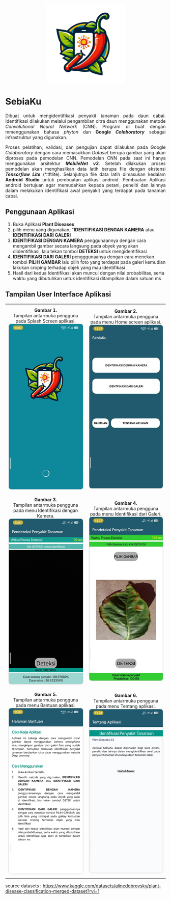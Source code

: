 <p align="center"><img src="logo.png" width="250" height="250" align="center"></p>


# SebiaKu
<p align="justify"> Dibuat untuk mengidentifikasi penyakit tanaman pada daun cabai. Identifikasi dilakukan melalui pengambilan citra daun menggunakan metode <i>Convolutional Neural Network</i> (CNN). Program di buat dengan mmenggunakan bahasa <i>phyton</i> dan <b>Google <i>Colaboratory</i></b> sebagai infrastruktur yang digunakan.</p> 
<p align="justify">Proses pelatihan, validasi, dan pengujian dapat dilakukan pada Google <i>Colaboratory</i> dengan cara memasukkan <i>Dataset</i> berupa gambar yang akan diproses pada pemodelan CNN. Pemodelan CNN pada saat ini hanya menggunakan arsitektur <b><i>MobileNet v3</i></b>. Setelah dilakukan proses pemodelan akan menghasilkan data latih berupa file dengan ekstensi <i><b>Tensorflow Lite</b></i> (*.tftlite). Selanjutnya file data latih dimasukan kedalam <b>Android Studio</b> untuk pembuatan aplikasi android. Pembuatan Aplikasi android bertujuan agar memudahkan kepada petani, peneliti dan lainnya dalam melakukan identifikasi awal penyakit yang terdapat pada tanaman cabai. </p>

## Penggunaan Aplikasi
1. Buka Aplikasi <b>Plant Diseases</b>
2. pilih menu yang digunakan, "<b>IDENTIFIKASI DENGAN KAMERA</b> atau <b>IDENTIFIKASI DARI GALERI</b>
3. <b>IDENTIFIKASI DENGAN KAMERA</b> penggunaannya dengan cara mengambil gambar secara langsung pada obyek yang akan diidentifikasi, lalu tekan tombol <b>DETEKSI</b> untuk mengidentifikasi
4. <b>IDENTIFIKASI DARI GALERI</b> pengggunaanya dengan cara menekan tombol <b>PILIH  GAMBAR</b> lalu pilih foto yang terdapat pada galeri kemudian lakukan croping terhadap objek yang mau identifikasi
5. Hasil dari kedua Identifikasi akan muncul dengan nilai probabilitas, serta waktu yang dibutuhkan untuk identifikasi ditampilkan dalam satuan ms


## Tampilan User Interface Aplikasi
<table>
  <tr>
    <td align="center" style="padding: 10px;">
      <strong>Gambar 1.</strong><br/>Tampilan antarmuka pengguna pada Splash Screen aplikasi.<br/>
      <img src="Screenshot User Interface/splash screen.jpg" alt="Tampilan Splash Screen" style="max-width: 100%; height: auto; border: 1px solid #ccc; border-radius: 8px;">
    </td>
    <td align="center" style="padding: 10px;">
      <strong>Gambar 2.</strong><br/>Tampilan antarmuka pengguna pada menu Home screen aplikasi.<br/>
      <img src="Screenshot User Interface/home.jpg" alt="Tampilan Home Screen" style="max-width: 100%; height: auto; border: 1px solid #ccc; border-radius: 8px;">
    </td>
  </tr>
  <tr>
    <td align="center" style="padding: 10px;">
      <strong>Gambar 3.</strong><br/>Tampilan antarmuka pengguna pada menu Identifikasi dengan Kamera.<br/>
      <img src="Screenshot User Interface/identifikasi dengan kamera.jpg" alt="Identifikasi Kamera" style="max-width: 100%; height: auto; border: 1px solid #ccc; border-radius: 8px;">
    </td>
    <td align="center" style="padding: 10px;">
      <strong>Gambar 4.</strong><br/>Tampilan antarmuka pengguna pada menu Identifikasi dari Galeri.<br/>
      <img src="Screenshot User Interface/identifikasi dari galeri.jpg" alt="Identifikasi Galeri" style="max-width: 100%; height: auto; border: 1px solid #ccc; border-radius: 8px;">
    </td>
  </tr>
  <tr>
    <td align="center" style="padding: 10px;">
      <strong>Gambar 5.</strong><br/>Tampilan antarmuka pengguna pada menu Bantuan aplikasi.<br/>
      <img src="Screenshot User Interface/bantuan.jpg" alt="Menu Bantuan" style="max-width: 100%; height: auto; border: 1px solid #ccc; border-radius: 8px;">
    </td>
    <td align="center" style="padding: 10px;">
      <strong>Gambar 6.</strong><br/>Tampilan antarmuka pengguna pada menu Tentang aplikasi.<br/>
      <img src="Screenshot User Interface/tentang.jpg" alt="Menu Tentang" style="max-width: 100%; height: auto; border: 1px solid #ccc; border-radius: 8px;">
    </td>
  </tr>
</table>


source datasets : https://www.kaggle.com/datasets/alinedobrovsky/plant-disease-classification-merged-dataset?rvi=1
